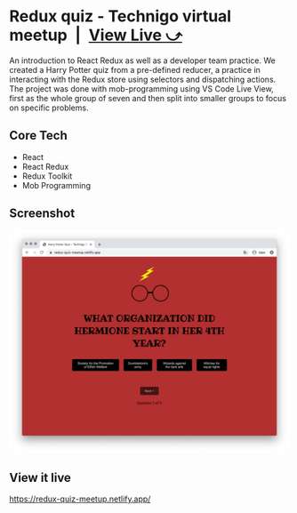 # Redux quiz - Technigo virtual meetup&ensp;|&ensp;[View Live &#10555;](https://redux-quiz-meetup.netlify.app/)

An introduction to React Redux as well as a developer team practice. We created a Harry Potter quiz from a pre-defined reducer, a practice in interacting with the Redux store using selectors and dispatching actions. The project was done with mob-programming using VS Code Live View, first as the whole group of seven and then split into smaller groups to focus on specific problems.

## Core Tech
* React
* React Redux
* Redux Toolkit
* Mob Programming

## Screenshot
![Screenshot](screenshot.jpg)

## View it live
https://redux-quiz-meetup.netlify.app/

